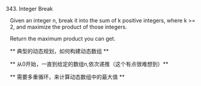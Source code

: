 343. Integer Break

Given an integer n, break it into the sum of k positive integers, where k >= 2, and maximize the product of those integers.

Return the maximum product you can get.

** 典型的动态规划，如何构建动态数组 **

** 从0开始，一直到给定的数组n,依次递推（这个有点很难想到）**

** 需要多重循环，来计算动态数组中的最大值 **
